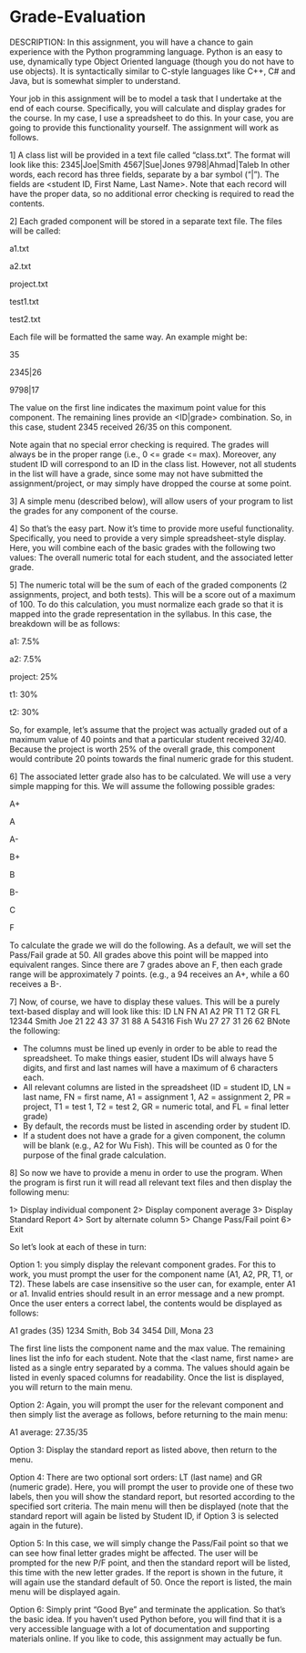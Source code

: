 # Grade-Evaluation


DESCRIPTION: In this assignment, you will have a chance to gain experience with the Python
programming language. Python is an easy to use, dynamically type Object Oriented language
(though you do not have to use objects). It is syntactically similar to C-style languages like C++, C#
and Java, but is somewhat simpler to understand.

Your job in this assignment will be to model a task that I undertake at the end of each course.
Specifically, you will calculate and display grades for the course. In my case, I use a spreadsheet to
do this. In your case, you are going to provide this functionality yourself. The assignment will work
as follows.

1] A class list will be provided in a text file called “class.txt”. The format will look like this:
2345|Joe|Smith
4567|Sue|Jones
9798|Ahmad|Taleb
In other words, each record has three fields, separate by a bar symbol (“|”). The fields are <student
ID, First Name, Last Name>. Note that each record will have the proper data, so no additional error
checking is required to read the contents.

2] Each graded component will be stored in a separate text file. The files will be called:

a1.txt

a2.txt

project.txt

test1.txt

test2.txt

Each file will be formatted the same way. An example might be:

35

2345|26

9798|17

The value on the first line indicates the maximum point value for this component. The remaining
lines provide an <ID|grade> combination. So, in this case, student 2345 received 26/35 on this
component.

Note again that no special error checking is required. The grades will always be in the proper range
(i.e., 0 <= grade <= max). Moreover, any student ID will correspond to an ID in the class list.
However, not all students in the list will have a grade, since some may not have submitted the
assignment/project, or may simply have dropped the course at some point.

3] A simple menu (described below), will allow users of your program to list the grades for any
component of the course.

4] So that’s the easy part. Now it’s time to provide more useful functionality. Specifically, you need
to provide a very simple spreadsheet-style display. Here, you will combine each of the basic grades
with the following two values: The overall numeric total for each student, and the associated letter
grade.

5] The numeric total will be the sum of each of the graded components (2 assignments, project, and
both tests). This will be a score out of a maximum of 100. To do this calculation, you must normalize
each grade so that it is mapped into the grade representation in the syllabus. In this case, the
breakdown will be as follows:

a1: 7.5%

a2: 7.5%

project: 25%

t1: 30%

t2: 30%

So, for example, let’s assume that the project was actually graded out of a maximum value of 40
points and that a particular student received 32/40. Because the project is worth 25% of the overall
grade, this component would contribute 20 points towards the final numeric grade for this student.

6] The associated letter grade also has to be calculated. We will use a very simple mapping for this.
We will assume the following possible grades:

A+

A

A-

B+

B

B-

C

F

To calculate the grade we will do the following. As a default, we will set the Pass/Fail grade at 50.
All grades above this point will be mapped into equivalent ranges. Since there are 7 grades above
an F, then each grade range will be approximately 7 points. (e.g., a 94 receives an A+, while a 60
receives a B-.

7] Now, of course, we have to display these values. This will be a purely text-based display and will
look like this:
ID LN FN A1 A2 PR T1 T2 GR FL
12344 Smith Joe 21 22 43 37 31 88 A
54316 Fish Wu 27 27 31 26 62 BNote
the following:
- The columns must be lined up evenly in order to be able to read the spreadsheet. To make things
easier, student IDs will always have 5 digits, and first and last names will have a maximum of 6
characters each.
- All relevant columns are listed in the spreadsheet (ID = student ID, LN = last name, FN = first
name, A1 = assignment 1, A2 = assignment 2, PR = project, T1 = test 1, T2 = test 2, GR = numeric
total, and FL = final letter grade)
- By default, the records must be listed in ascending order by student ID.
- If a student does not have a grade for a given component, the column will be blank (e.g., A2 for Wu
Fish). This will be counted as 0 for the purpose of the final grade calculation.

8] So now we have to provide a menu in order to use the program. When the program is first run it
will read all relevant text files and then display the following menu:

1> Display individual component
2> Display component average
3> Display Standard Report
4> Sort by alternate column
5> Change Pass/Fail point
6> Exit

So let’s look at each of these in turn:

Option 1: you simply display the relevant component grades. For this to work, you must prompt the
user for the component name (A1, A2, PR, T1, or T2). These labels are case insensitive so the user
can, for example, enter A1 or a1. Invalid entries should result in an error message and a new
prompt. Once the user enters a correct label, the contents would be displayed as follows:

A1 grades (35)
1234 Smith, Bob 34
3454 Dill, Mona 23

The first line lists the component name and the max value. The remaining lines list the info for each
student. Note that the <last name, first name> are listed as a single entry separated by a comma.
The values should again be listed in evenly spaced columns for readability.
Once the list is displayed, you will return to the main menu.

Option 2: Again, you will prompt the user for the relevant component and then simply list the
average as follows, before returning to the main menu:

A1 average: 27.35/35

Option 3: Display the standard report as listed above, then return to the menu.

Option 4: There are two optional sort orders: LT (last name) and GR (numeric grade). Here, you will
prompt the user to provide one of these two labels, then you will show the standard report, but resorted
according to the specified sort criteria. The main menu will then be displayed (note that the
standard report will again be listed by Student ID, if Option 3 is selected again in the future).

Option 5: In this case, we will simply change the Pass/Fail point so that we can see how final letter
grades might be affected. The user will be prompted for the new P/F point, and then the standard
report will be listed, this time with the new letter grades. If the report is shown in the future, it will
again use the standard default of 50. Once the report is listed, the main menu will be displayed
again.

Option 6: Simply print “Good Bye” and terminate the application.
So that’s the basic idea. If you haven’t used Python before, you will find that it is a very accessible
language with a lot of documentation and supporting materials online. If you like to code, this
assignment may actually be fun.
